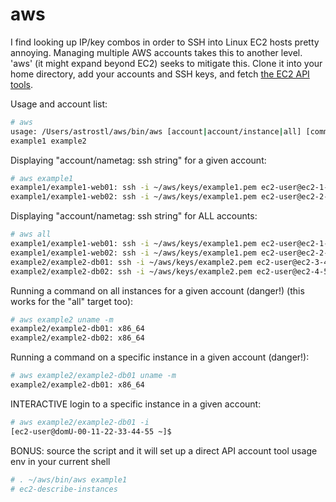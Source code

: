 aws
===

I find looking up IP/key combos in order to SSH into Linux EC2 hosts pretty annoying.  Managing multiple AWS accounts takes this to another level.  'aws' (it might expand beyond EC2) seeks to mitigate this.  Clone it into your home directory, add your accounts and SSH keys, and fetch [the EC2 API tools](http://aws.amazon.com/developertools/351).

Usage and account list:
```bash
# aws
usage: /Users/astrostl/aws/bin/aws [account|account/instance|all] [command|-i]
example1 example2
```

Displaying "account/nametag: ssh string" for a given account:
```bash
# aws example1
example1/example1-web01: ssh -i ~/aws/keys/example1.pem ec2-user@ec2-1-2-3-4.compute-1.amazonaws.com
example1/example1-web02: ssh -i ~/aws/keys/example1.pem ec2-user@ec2-2-3-4-5.compute-1.amazonaws.com
```

Displaying "account/nametag: ssh string" for ALL accounts:
```bash
# aws all
example1/example1-web01: ssh -i ~/aws/keys/example1.pem ec2-user@ec2-1-2-3-4.compute-1.amazonaws.com
example1/example1-web02: ssh -i ~/aws/keys/example1.pem ec2-user@ec2-2-3-4-5.compute-1.amazonaws.com
example2/example2-db01: ssh -i ~/aws/keys/example2.pem ec2-user@ec2-3-4-5-6.compute-1.amazonaws.com
example2/example2-db02: ssh -i ~/aws/keys/example2.pem ec2-user@ec2-4-5-6-7.compute-1.amazonaws.com
```

Running a command on all instances for a given account (danger!) (this works for the "all" target too):
```bash
# aws example2 uname -m
example2/example2-db01: x86_64
example2/example2-db02: x86_64
```

Running a command on a specific instance in a given account (danger!):
```bash
# aws example2/example2-db01 uname -m
example2/example2-db01: x86_64
```

INTERACTIVE login to a specific instance in a given account:
```bash
# aws example2/example2-db01 -i
[ec2-user@domU-00-11-22-33-44-55 ~]$
```

BONUS: source the script and it will set up a direct API account tool usage env in your current shell
```bash
# . ~/aws/bin/aws example1
# ec2-describe-instances
```

